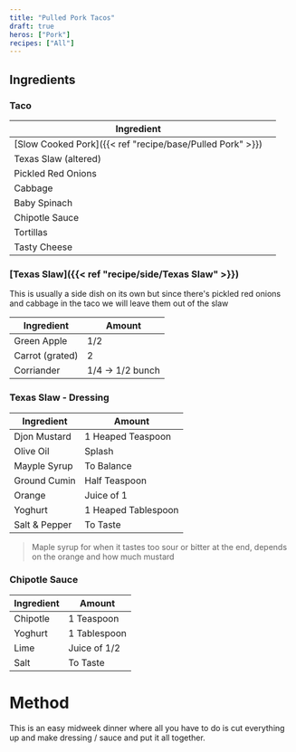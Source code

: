 ```yaml
---
title: "Pulled Pork Tacos"
draft: true
heros: ["Pork"]
recipes: ["All"]
---
```


## Ingredients

### Taco

| Ingredient  |  |
| ----- | ----- | 
| [Slow Cooked Pork]({{< ref "recipe/base/Pulled Pork" >}}) | |
| Texas Slaw (altered) |  |
| Pickled Red Onions |  |
| Cabbage |  |
| Baby Spinach |  |
| Chipotle Sauce |  |
| Tortillas |  |
| Tasty Cheese |  |

### [Texas Slaw]({{< ref "recipe/side/Texas Slaw" >}})

This is usually a side dish on its own but since there's pickled red onions and cabbage in the taco we will leave them out of the slaw

| Ingredient  | Amount |
| ----- | ----- | 
| Green Apple | 1/2 |
| Carrot (grated) | 2 |
| Corriander | 1/4 -> 1/2 bunch |

### Texas Slaw - Dressing

| Ingredient  | Amount |
| ----- | ----- | 
| Djon Mustard | 1 Heaped Teaspoon |
| Olive Oil | Splash |
| Mayple Syrup | To Balance |
| Ground Cumin | Half Teaspoon |
| Orange | Juice of 1 |
| Yoghurt | 1 Heaped Tablespoon |
| Salt & Pepper | To Taste |

> Maple syrup for when it tastes too sour or bitter at the end, depends on the orange and how much mustard

### Chipotle Sauce

| Ingredient  | Amount |
| ----- | ----- | 
| Chipotle | 1 Teaspoon |
| Yoghurt | 1 Tablespoon |
| Lime | Juice of 1/2 |
| Salt | To Taste |

# Method

This is an easy midweek dinner where all you have to do is cut everything up and make dressing / sauce and put it all together.